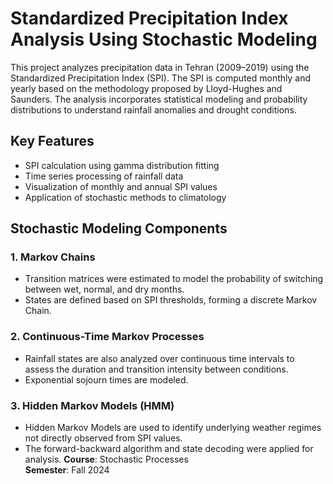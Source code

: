# Standardized Precipitation Index Analysis Using Stochastic Modeling

This project analyzes precipitation data in Tehran (2009–2019) using the Standardized Precipitation Index (SPI). The SPI is computed monthly and yearly based on the methodology proposed by Lloyd-Hughes and Saunders. The analysis incorporates statistical modeling and probability distributions to understand rainfall anomalies and drought conditions.

## Key Features
- SPI calculation using gamma distribution fitting
- Time series processing of rainfall data
- Visualization of monthly and annual SPI values
- Application of stochastic methods to climatology

## Stochastic Modeling Components
### 1. Markov Chains
- Transition matrices were estimated to model the probability of switching between wet, normal, and dry months.
- States are defined based on SPI thresholds, forming a discrete Markov Chain.

### 2. Continuous-Time Markov Processes
- Rainfall states are also analyzed over continuous time intervals to assess the duration and transition intensity between conditions.
- Exponential sojourn times are modeled.

### 3. Hidden Markov Models (HMM)
- Hidden Markov Models are used to identify underlying weather regimes not directly observed from SPI values.
- The forward-backward algorithm and state decoding were applied for analysis.
**Course**: Stochastic Processes  
**Semester**: Fall 2024
